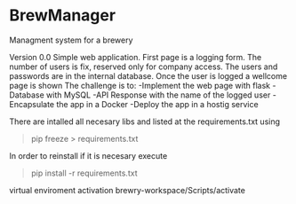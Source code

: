 # BrewManager
Managment system for a brewery

Version 0.0
Simple web application. 
First page is a logging form.
The number of users is fix, reserved only for company access.
The users and passwords are in the internal database.
Once the user is logged a wellcome page is shown
The challenge is to:
  -Implement the web page with flask
  -Database with MySQL
  -API Response with the name of the logged user
  -Encapsulate the app in a Docker
  -Deploy the app in a hostig service

There are intalled all necesary libs and listed at the requirements.txt using 
> pip freeze > requirements.txt

In order to reinstall if it is necesary execute
> pip install -r requirements.txt

virtual enviroment activation
brewry-workspace/Scripts/activate

